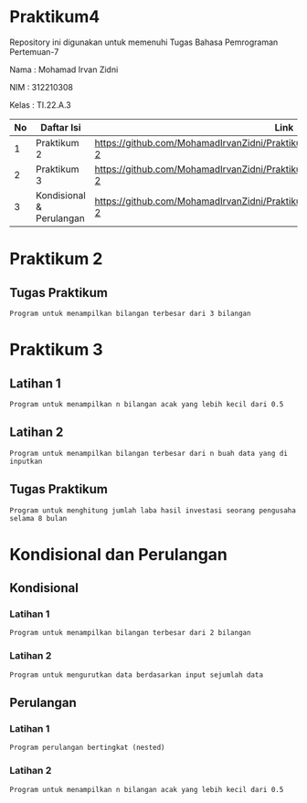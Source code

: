 # Praktikum4
Repository ini digunakan untuk memenuhi Tugas Bahasa Pemrograman Pertemuan-7

Nama    : Mohamad Irvan Zidni

NIM     : 312210308

Kelas   : TI.22.A.3

| No | Daftar Isi | Link |
| -- | ---------- | ---- |
| 1 | Praktikum 2 | https://github.com/MohamadIrvanZidni/Praktikum4/blob/main/README.md#praktikum-2 |
| 2 | Praktikum 3 | https://github.com/MohamadIrvanZidni/Praktikum4/blob/main/README.md#praktikum-2 |
| 3 | Kondisional & Perulangan | https://github.com/MohamadIrvanZidni/Praktikum4/blob/main/README.md#praktikum-2 |

# Praktikum 2
## Tugas Praktikum
    Program untuk menampilkan bilangan terbesar dari 3 bilangan

# Praktikum 3
## Latihan 1
    Program untuk menampilkan n bilangan acak yang lebih kecil dari 0.5

## Latihan 2
    Program untuk menampilkan bilangan terbesar dari n buah data yang di inputkan

## Tugas Praktikum
    Program untuk menghitung jumlah laba hasil investasi seorang pengusaha selama 8 bulan

# Kondisional dan Perulangan
## Kondisional
### Latihan 1
    Program untuk menampilkan bilangan terbesar dari 2 bilangan
### Latihan 2
    Program untuk mengurutkan data berdasarkan input sejumlah data
## Perulangan
### Latihan 1
    Program perulangan bertingkat (nested)
### Latihan 2
    Program untuk menampilkan n bilangan acak yang lebih kecil dari 0.5